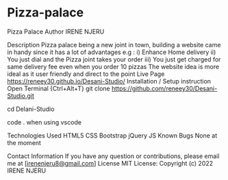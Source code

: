 # Pizza-palace
Pizza Palace Author IRENE NJERU

Description
Pizza palace being a new joint in town, building a website came in handy since it has a lot of advantages e.g :
i) Enhance Home delivery
ii) You just dial and the Pizza joint takes your order
iii) You just get charged for same delivery fee even when you order 10 pizzas
The website idea is more ideal as it user friendly and direct to the point
Live Page
https://reneey30.github.io/Desani-Studio/
Installation / Setup instruction
Open Terminal {Ctrl+Alt+T}
git clone https://github.com/reneey30/Desani-Studio.git

cd Delani-Studio

code . when using vscode

Technologies Used
HTML5 CSS Bootstrap jQuery JS
Known Bugs
None at the moment

Contact Information
If you have any question or contributions, please email me at [irenenjeru8@gmail.com]
License
MIT License: Copyright (c) 2022 IRENE NJERU
